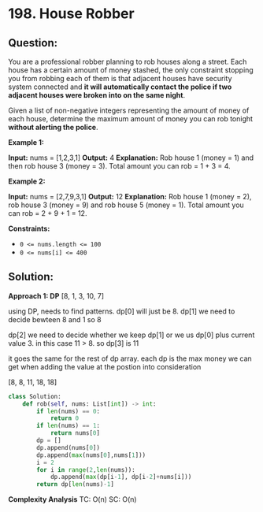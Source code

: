 # 198. House Robber

  

## Question:


You are a professional robber planning to rob houses along a street. Each house has a certain amount of money stashed, the only constraint stopping you from robbing each of them is that adjacent houses have security system connected and  **it will automatically contact the police if two adjacent houses were broken into on the same night**.

Given a list of non-negative integers representing the amount of money of each house, determine the maximum amount of money you can rob tonight  **without alerting the police**.

**Example 1:**

**Input:** nums = [1,2,3,1]
**Output:** 4
**Explanation:** Rob house 1 (money = 1) and then rob house 3 (money = 3).
             Total amount you can rob = 1 + 3 = 4.

**Example 2:**

**Input:** nums = [2,7,9,3,1]
**Output:** 12
**Explanation:** Rob house 1 (money = 2), rob house 3 (money = 9) and rob house 5 (money = 1).
             Total amount you can rob = 2 + 9 + 1 = 12.

**Constraints:**

-   `0 <= nums.length <= 100`
-   `0 <= nums[i] <= 400`
## Solution:

**Approach 1: DP**
[8, 1, 3, 10, 7]

  

using DP, needs to find patterns. dp[0] will just be 8. dp[1] we need to decide bewteen 8 and 1 so 8

dp[2] we need to decide whether we keep dp[1] or we us dp[0] plus current value 3. in this case 11 > 8. so dp[3] is 11

it goes the same for the rest of dp array. each dp is the max money we can get when adding the value at the postion into consideration

  

[8, 8, 11, 18, 18]
```python
class Solution:
    def rob(self, nums: List[int]) -> int:
        if len(nums) == 0:
            return 0
        if len(nums) == 1:
            return nums[0]
        dp = []
        dp.append(nums[0])
        dp.append(max(nums[0],nums[1]))
        i = 2
        for i in range(2,len(nums)):
            dp.append(max(dp[i-1], dp[i-2]+nums[i]))
        return dp[len(nums)-1]
```
**Complexity Analysis**
TC: O(n)
SC: O(n)
